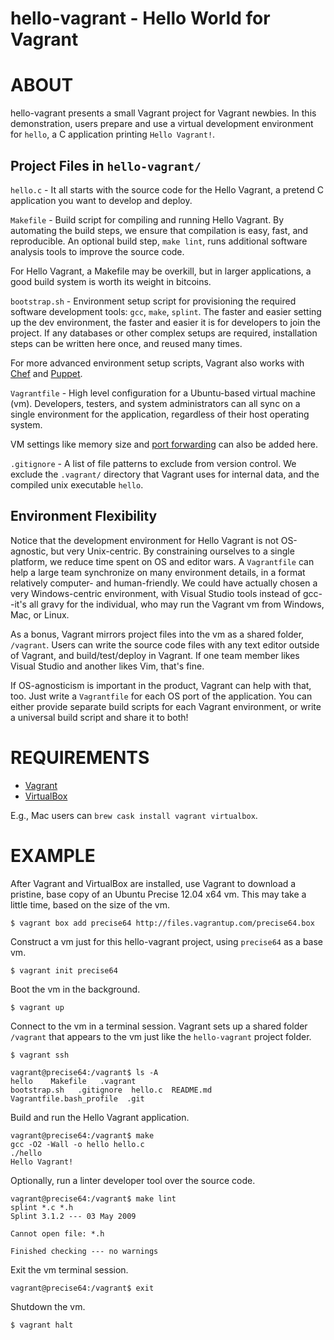# hello-vagrant - Hello World for Vagrant

# ABOUT

hello-vagrant presents a small Vagrant project for Vagrant newbies. In this demonstration, users prepare and use a virtual development environment for `hello`, a C application printing `Hello Vagrant!`.

## Project Files in `hello-vagrant/`

`hello.c` - It all starts with the source code for the Hello Vagrant, a pretend C application you want to develop and deploy.

`Makefile` - Build script for compiling and running Hello Vagrant. By automating the build steps, we ensure that compilation is easy, fast, and reproducible. An optional build step, `make lint`, runs additional software analysis tools to improve the source code.

For Hello Vagrant, a Makefile may be overkill, but in larger applications, a good build system is worth its weight in bitcoins.

`bootstrap.sh` - Environment setup script for provisioning the required software development tools: `gcc`, `make`, `splint`. The faster and easier setting up the dev environment, the faster and easier it is for developers to join the project. If any databases or other complex setups are required, installation steps can be written here once, and reused many times.

For more advanced environment setup scripts, Vagrant also works with [Chef](http://www.getchef.com/chef/) and [Puppet](http://puppetlabs.com/).

`Vagrantfile` - High level configuration for a Ubuntu-based virtual machine (vm). Developers, testers, and system administrators can all sync on a single environment for the application, regardless of their host operating system.

VM settings like memory size and [port forwarding](https://docs.vagrantup.com/v2/networking/forwarded_ports.html) can also be added here.

`.gitignore` - A list of file patterns to exclude from version control. We exclude the `.vagrant/` directory that Vagrant uses for internal data, and the compiled unix executable `hello`.

## Environment Flexibility

Notice that the development environment for Hello Vagrant is not OS-agnostic, but very Unix-centric. By constraining ourselves to a single platform, we reduce time spent on OS and editor wars. A `Vagrantfile` can help a large team synchronize on many environment details, in a format relatively computer- and human-friendly. We could have actually chosen a very Windows-centric environment, with Visual Studio tools instead of gcc--it's all gravy for the individual, who may run the Vagrant vm from Windows, Mac, or Linux.

As a bonus, Vagrant mirrors project files into the vm as a shared folder, `/vagrant`. Users can write the source code files with any text editor outside of Vagrant, and build/test/deploy in Vagrant. If one team member likes Visual Studio and another likes Vim, that's fine.

If OS-agnosticism is important in the product, Vagrant can help with that, too. Just write a `Vagrantfile` for each OS port of the application. You can either provide separate build scripts for each Vagrant environment, or write a universal build script and share it to both!

# REQUIREMENTS

* [Vagrant](http://www.vagrantup.com/)
* [VirtualBox](https://www.virtualbox.org/)

E.g., Mac users can `brew cask install vagrant virtualbox`.

# EXAMPLE

After Vagrant and VirtualBox are installed, use Vagrant to download a pristine, base copy of an Ubuntu Precise 12.04 x64 vm. This may take a little time, based on the size of the vm.

    $ vagrant box add precise64 http://files.vagrantup.com/precise64.box

Construct a vm just for this hello-vagrant project, using `precise64` as a base vm.

    $ vagrant init precise64

Boot the vm in the background.

    $ vagrant up

Connect to the vm in a terminal session. Vagrant sets up a shared folder `/vagrant` that appears to the vm just like the `hello-vagrant` project folder.

    $ vagrant ssh

    vagrant@precise64:/vagrant$ ls -A
    hello    Makefile   .vagrant
    bootstrap.sh   .gitignore  hello.c  README.md  Vagrantfile.bash_profile  .git

Build and run the Hello Vagrant application.

    vagrant@precise64:/vagrant$ make
    gcc -O2 -Wall -o hello hello.c
    ./hello
    Hello Vagrant!

Optionally, run a linter developer tool over the source code.

    vagrant@precise64:/vagrant$ make lint
    splint *.c *.h
    Splint 3.1.2 --- 03 May 2009

    Cannot open file: *.h

    Finished checking --- no warnings

Exit the vm terminal session.

    vagrant@precise64:/vagrant$ exit

Shutdown the vm.

    $ vagrant halt
